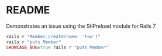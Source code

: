 # README

Demonstrates an issue using the StiPreload module for Rails 7

```ruby
rails r "Member.create(name: 'Foo')"
rails r "puts Member"
SHOWCASE_BUG=true rails r "puts Member"
```
